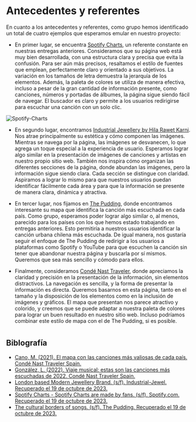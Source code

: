 # Antecedentes y referentes

En cuanto a los antecedentes y referentes, como grupo hemos identificado un total de cuatro ejemplos que esperamos emular en nuestro proyecto:

* En primer lugar, se encuentra [Spotify Charts](https://charts.spotify.com/charts/view/regional-global-weekly/2020-02-06), un referente constante en nuestras entregas anteriores. Consideramos que su página web está muy bien desarrollada, con una estructura clara y precisa que evita la confusión. Para ser aún más precisos, resaltamos el estilo de fuentes que emplean, perfectamente claro y orientado a sus objetivos. La variación en los tamaños de letra demuestra la jerarquía de los elementos. Además, la paleta de colores se utiliza de manera efectiva, incluso a pesar de la gran cantidad de información presente, como canciones, números y portadas de álbumes, la página sigue siendo fácil de navegar. El buscador es claro y permite a los usuarios redirigirse para escuchar una canción con un solo clic.

![Spotify-Charts](./imgs/Spotify-Charts.png)

* En segundo lugar, encontramos [Industrial Jewellery by Hila Rawet Karni](https://www.industrial-jewellery.com/). Nos atrae principalmente su estética y cómo componen las imágenes. Mientras se navega por la página, las imágenes se desvanecen, lo que agrega un toque especial a la experiencia de usuario. Esperamos lograr algo similar en la presentación de imágenes de canciones y artistas en nuestro propio sitio web. También nos inspira cómo organizan las diferentes secciones de la página, donde abundan las imágenes, pero la información sigue siendo clara. Cada sección se distingue con claridad. Aspiramos a lograr lo mismo para que nuestros usuarios puedan identificar fácilmente cada área y para que la información se presente de manera clara, dinámica y atractiva.

* En tercer lugar, nos fijamos en [The Pudding](https://pudding.cool/2018/06/music-map/?date=202106), donde encontramos interesante su mapa que identifica la canción más escuchada en cada país. Como grupo, esperamos poder lograr algo similar o, al menos, parecido para los países con los que hemos estado trabajando en entregas anteriores. Esto permitiría a nuestros usuarios identificar la canción urbana chilena más escuchada. De igual manera, nos gustaría seguir el enfoque de The Pudding de redirigir a los usuarios a plataformas como Spotify o YouTube para que escuchen la canción sin tener que abandonar nuestra página y buscarla por sí mismos. Queremos que sea más sencillo y cómodo para ellos.

* Finalmente, consideramos [Condé Nast Traveler](https://www.traveler.es/experiencias/articulos/mapa-canciones-mas-valiosas-reproducidas-en-cada-pais-mas-beneficio/20881), donde apreciamos la claridad y precisión en la presentación de la información, sin elementos distractivos. La navegación es sencilla, y la forma de presentar la información es directa. Queremos basarnos en esta página, tanto en el tamaño y la disposición de los elementos como en la inclusión de imágenes y gráficos. El mapa que presentan nos parece atractivo y colorido, y creemos que se puede adaptar a nuestra paleta de colores para lograr un buen resultado en nuestro sitio web. Incluso podríamos combinar este estilo de mapa con el de The Pudding, si es posible.

#
## Biblografía
* [Cano, M. (2021). El mapa con las canciones más valiosas de cada país. Condé Nast Traveler Spain.](https://www.traveler.es/experiencias/articulos/mapa-canciones-mas-valiosas-reproducidas-en-cada-pais-mas-beneficio/20881)
* [González, L. (2022). Viaje musical: estas son las canciones más escuchadas de 2022. Condé Nast Traveler Spain.](https://www.traveler.es/articulos/canciones-mas-escuchadas-de-2022-spotify)
* [London based Modern Jewellery Brand. (s/f). Industrial-Jewel. Recuperado el 19 de octubre de 2023.](https://www.industrial-jewellery.com/)
* [Spotify Charts - Spotify Charts are made by fans. (s/f). Spotify.com. Recuperado el 19 de octubre de 2023.](https://charts.spotify.com/charts/view/regional-global-weekly/2020-02-06)
* [The cultural borders of songs. (s/f). The Pudding. Recuperado el 19 de octubre de 2023.](https://pudding.cool/2018/06/music-map/?date=202106)


